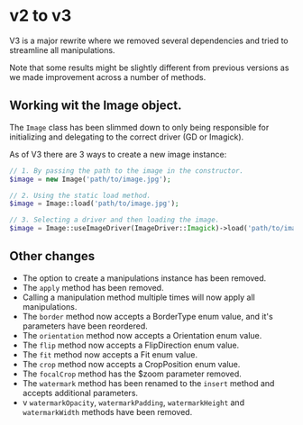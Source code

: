 # v2 to v3
V3 is a major rewrite where we removed several dependencies and tried to streamline all manipulations.

Note that some results might be slightly different from previous versions as we made improvement across a number of methods.

## Working wit the Image object.
The `Image` class has been slimmed down to only being responsible for initializing and delegating to the correct driver (GD or Imagick).

As of V3 there are 3 ways to create a new image instance:

```php
// 1. By passing the path to the image in the constructor.
$image = new Image('path/to/image.jpg');

// 2. Using the static load method. 
$image = Image::load('path/to/image.jpg');

// 3. Selecting a driver and then loading the image.
$image = Image::useImageDriver(ImageDriver::Imagick)->load('path/to/image.jpg');
```

## Other changes
- The option to create a manipulations instance has been removed.
- The `apply` method has been removed.
- Calling a manipulation method multiple times will now apply all manipulations.
- The `border` method now accepts a BorderType enum value, and it's parameters have been reordered.
- The `orientation` method now accepts a Orientation enum value.
- The `flip` method now accepts a FlipDirection enum value.
- The `fit` method now accepts a Fit enum value.
- The `crop` method now accepts a CropPosition enum value.
- The `focalCrop` method has the $zoom parameter removed.
- The `watermark` method has been renamed to the `insert` method and accepts additional parameters.
- v `watermarkOpacity`, `watermarkPadding`, `watermarkHeight` and `watermarkWidth` methods have been removed.
